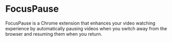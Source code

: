 # FocusPause
FocusPause is a Chrome extension that enhances your video watching experience by automatically pausing videos when you switch away from the browser and resuming them when you return.
